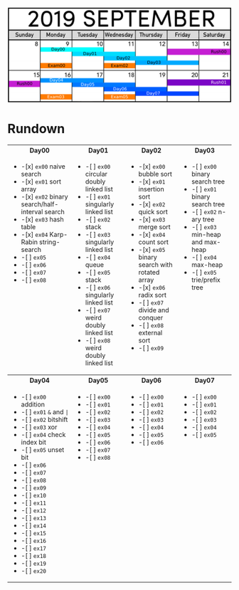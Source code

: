 
![calendar](./calendar.png)

# Rundown
<table>
  <tr>
      <th>Day00</th>
      <th>Day01</th>
      <th>Day02</th>
      <th>Day03</th>
  </tr>
  <tr valign="top">
    <td><ul>
<li>-[x] <code>ex00</code> naive search</li>
<li>-[x] <code>ex01</code> sort array</li>
<li>-[x] <code>ex02</code> binary search/half-interval search</li>
<li>-[x] <code>ex03</code> hash table</li>
<li>-[x] <code>ex04</code> Karp-Rabin string-search</li>
<li>-[ ] <code>ex05</code></li>
<li>-[ ] <code>ex06</code></li>
<li>-[ ] <code>ex07</code></li>
<li>-[ ] <code>ex08</code></li>
    </ul></td>
    <td><ul>
<li>-[ ] <code>ex00</code> circular doubly linked list</li>
<li>-[ ] <code>ex01</code> singularly linked list</li>
<li>-[ ] <code>ex02</code> stack</li>
<li>-[ ] <code>ex03</code> singularly linked list</li>
<li>-[ ] <code>ex04</code> queue</li>
<li>-[ ] <code>ex05</code> stack</li>
<li>-[ ] <code>ex06</code> singularly linked list</li>
<li>-[ ] <code>ex07</code> weird doubly linked list</li>
<li>-[ ] <code>ex08</code> weird doubly linked list</li>
    </ul></td>
    <td><ul>
<li>-[x] <code>ex00</code> bubble sort</li>
<li>-[x] <code>ex01</code> insertion sort</li>
<li>-[x] <code>ex02</code> quick sort</li>
<li>-[x] <code>ex03</code> merge sort</li>
<li>-[x] <code>ex04</code> count sort</li>
<li>-[x] <code>ex05</code> binary search with rotated array</li>
<li>-[x] <code>ex06</code> radix sort</li>
<li>-[ ] <code>ex07</code> divide and conquer</li>
<li>-[ ] <code>ex08</code> external sort</li>
<li>-[ ] <code>ex09</code></li>
    </ul></td>
    <td><ul>
<li>-[ ] <code>ex00</code> binary search tree</li>
<li>-[ ] <code>ex01</code> binary search tree</li>
<li>-[ ] <code>ex02</code> n-ary tree</li>
<li>-[ ] <code>ex03</code> min-heap and max-heap</li>
<li>-[ ] <code>ex04</code> max-heap</li>
<li>-[ ] <code>ex05</code> trie/prefix tree</li>
    </ul></td>
  </tr>
  <tr>
      <th>Day04</th>
      <th>Day05</th>
      <th>Day06</th>
      <th>Day07</th>
  </tr>
  <tr valign="top">
    <td><ul>
<li>-[ ] <code>ex00</code> addition</li>
<li>-[ ] <code>ex01</code> <code>&</code> and <code>|</code></li>
<li>-[ ] <code>ex02</code> bitshift</li>
<li>-[ ] <code>ex03</code> xor</li>
<li>-[ ] <code>ex04</code> check index bit</li>
<li>-[ ] <code>ex05</code> unset bit</li>
<li>-[ ] <code>ex06</code></li>
<li>-[ ] <code>ex07</code></li>
<li>-[ ] <code>ex08</code></li>
<li>-[ ] <code>ex09</code></li>
<li>-[ ] <code>ex10</code></li>
<li>-[ ] <code>ex11</code></li>
<li>-[ ] <code>ex12</code></li>
<li>-[ ] <code>ex13</code></li>
<li>-[ ] <code>ex14</code></li>
<li>-[ ] <code>ex15</code></li>
<li>-[ ] <code>ex16</code></li>
<li>-[ ] <code>ex17</code></li>
<li>-[ ] <code>ex18</code></li>
<li>-[ ] <code>ex19</code></li>
<li>-[ ] <code>ex20</code></li>
    </ul></td>
    <td><ul>
<li>-[ ] <code>ex00</code></li>
<li>-[ ] <code>ex01</code></li>
<li>-[ ] <code>ex02</code></li>
<li>-[ ] <code>ex03</code></li>
<li>-[ ] <code>ex04</code></li>
<li>-[ ] <code>ex05</code></li>
<li>-[ ] <code>ex06</code></li>
<li>-[ ] <code>ex07</code></li>
<li>-[ ] <code>ex08</code></li>
    </ul></td>
    <td><ul>
<li>-[ ] <code>ex00</code></li>
<li>-[ ] <code>ex01</code></li>
<li>-[ ] <code>ex02</code></li>
<li>-[ ] <code>ex03</code></li>
<li>-[ ] <code>ex04</code></li>
<li>-[ ] <code>ex05</code></li>
<li>-[ ] <code>ex06</code></li>
    </ul></td>
    <td><ul>
<li>-[ ] <code>ex00</code></li>
<li>-[ ] <code>ex01</code></li>
<li>-[ ] <code>ex02</code></li>
<li>-[ ] <code>ex03</code></li>
<li>-[ ] <code>ex04</code></li>
<li>-[ ] <code>ex05</code></li>
    </ul></td>
  </tr>
</table>
